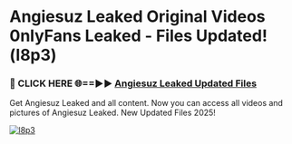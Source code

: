 # Angiesuz Leaked Original Videos 0nlyFans Leaked - Files Updated! (l8p3)

<h3>🔴 CLICK HERE 🌐==►► <a href="https://tinyurl.com/ehrbuxhb" rel="nofollow">Angiesuz Leaked Updated Files</a></h3>

Get Angiesuz Leaked and all content. Now you can access all videos and pictures of Angiesuz Leaked. New Updated Files 2025!

[![l8p3](https://i.imgur.com/lVYEuWS.gif)](https://tinyurl.com/ehrbuxhb)
